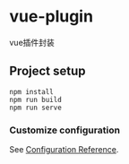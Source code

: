 # vue-plugin
vue插件封装

## Project setup
```
npm install
npm run build
npm run serve
```

### Customize configuration
See [Configuration Reference](https://cli.vuejs.org/config/).
